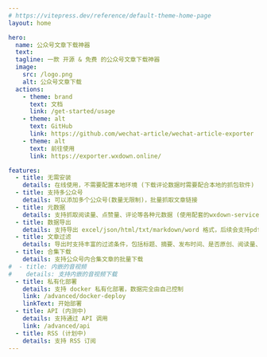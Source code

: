 ```yaml
---
# https://vitepress.dev/reference/default-theme-home-page
layout: home

hero:
  name: 公众号文章下载神器
  text: 
  tagline: 一款 开源 & 免费 的公众号文章下载神器
  image:
    src: /logo.png
    alt: 公众号文章下载
  actions:
    - theme: brand
      text: 文档
      link: /get-started/usage
    - theme: alt
      text: GitHub
      link: https://github.com/wechat-article/wechat-article-exporter
    - theme: alt
      text: 前往使用
      link: https://exporter.wxdown.online/

features:
  - title: 无需安装
    details: 在线使用，不需要配置本地环境 (下载评论数据时需要配合本地的抓包软件)
  - title: 支持多公众号
    details: 可以添加多个公众号(数量无限制)，批量抓取文章链接
  - title: 元数据
    details: 支持抓取阅读量、点赞量、评论等各种元数据 (使用配套的wxdown-service程序)
  - title: 数据导出
    details: 支持导出 excel/json/html/txt/markdown/word 格式，后续会支持pdf格式
  - title: 文章过滤
    details: 导出时支持丰富的过滤条件，包括标题、摘要、发布时间、是否原创、阅读量、点赞量、转发量、作者、文章类型、媒体时长等
  - title: 合集下载
    details: 支持公众号内合集文章的批量下载
#  - title: 内嵌的音视频
#    details: 支持内嵌的音视频下载
  - title: 私有化部署
    details: 支持 docker 私有化部署，数据完全由自己控制
    link: /advanced/docker-deploy
    linkText: 开始部署
  - title: API (内测中)
    details: 支持通过 API 调用
    link: /advanced/api
  - title: RSS (计划中)
    details: 支持 RSS 订阅
---
```

